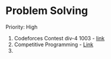 # Problem Solving

Priority: High

1. Codeforces Contest div-4 1003 - [link](https://www.youtube.com/watch?v=3NfFTp88llM&t=130s)
2. Competitive Programming - [Link](https://www.youtube.com/watch?v=tL8mMx9UBW4&list=PL0G2Ga9ALv6kfWwpKT_aK2ib7RitsYjBO)
3.